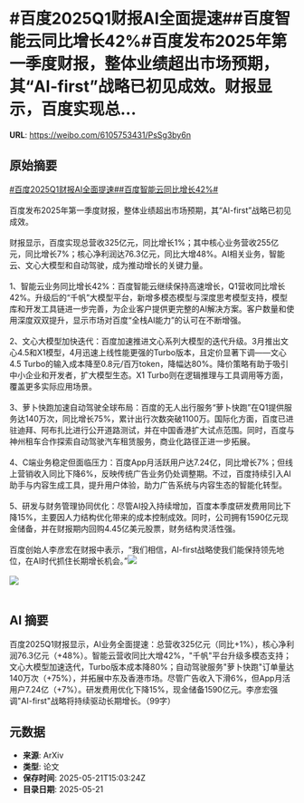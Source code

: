 # #百度2025Q1财报AI全面提速##百度智能云同比增长42%#百度发布2025年第一季度财报，整体业绩超出市场预期，其“AI-first”战略已初见成效。财报显示，百度实现总...

**URL**: https://weibo.com/6105753431/PsSg3by6n

## 原始摘要

<a href="https://m.weibo.cn/search?containerid=231522type%3D1%26t%3D10%26q%3D%23%E7%99%BE%E5%BA%A62025Q1%E8%B4%A2%E6%8A%A5AI%E5%85%A8%E9%9D%A2%E6%8F%90%E9%80%9F%23&amp;extparam=%23%E7%99%BE%E5%BA%A62025Q1%E8%B4%A2%E6%8A%A5AI%E5%85%A8%E9%9D%A2%E6%8F%90%E9%80%9F%23" data-hide=""><span class="surl-text">#百度2025Q1财报AI全面提速#</span></a><a href="https://m.weibo.cn/search?containerid=231522type%3D1%26t%3D10%26q%3D%23%E7%99%BE%E5%BA%A6%E6%99%BA%E8%83%BD%E4%BA%91%E5%90%8C%E6%AF%94%E5%A2%9E%E9%95%BF42%25%23&amp;extparam=%23%E7%99%BE%E5%BA%A6%E6%99%BA%E8%83%BD%E4%BA%91%E5%90%8C%E6%AF%94%E5%A2%9E%E9%95%BF42%25%23" data-hide=""><span class="surl-text">#百度智能云同比增长42%#</span></a><br><br>百度发布2025年第一季度财报，整体业绩超出市场预期，其“AI-first”战略已初见成效。<br><br>财报显示，百度实现总营收325亿元，同比增长1%；其中核心业务营收255亿元，同比增长7%；核心净利润达76.3亿元，同比大增48%。AI相关业务，智能云、文心大模型和自动驾驶，成为推动增长的关键力量。<br><br>1、智能云业务同比增长42%：百度智能云继续保持高速增长，Q1营收同比增长42%。升级后的“千帆”大模型平台，新增多模态模型与深度思考模型支持，模型库和开发工具链进一步完善，为企业客户提供更完整的AI解决方案。客户数量和使用深度双双提升，显示市场对百度“全栈AI能力”的认可在不断增强。<br><br>2、文心大模型加快迭代：百度加速推进文心系列大模型的迭代升级。3月推出文心4.5和X1模型，4月迅速上线性能更强的Turbo版本，且定价显著下调——文心4.5 Turbo的输入成本降至0.8元/百万token，降幅达80%。降价策略有助于吸引中小企业和开发者，扩大模型生态。X1 Turbo则在逻辑推理与工具调用等方面，覆盖更多实际应用场景。<br><br>3、萝卜快跑加速自动驾驶全球布局：百度的无人出行服务“萝卜快跑”在Q1提供服务达140万次，同比增长75%，累计出行次数突破1100万。国际化方面，百度已进驻迪拜、阿布扎比进行公开道路测试，并在中国香港扩大试点范围。同时，百度与神州租车合作探索自动驾驶汽车租赁服务，商业化路径正进一步拓展。<br><br>4、C端业务稳定但面临压力：百度App月活跃用户达7.24亿，同比增长7%；但线上营销收入同比下降6%，反映传统广告业务仍处调整期。不过，百度持续引入AI助手与内容生成工具，提升用户体验，助力广告系统与内容生态的智能化转型。<br><br>5、研发与财务管理协同优化：尽管AI投入持续增加，百度本季度研发费用同比下降15%，主要因人力结构优化带来的成本控制成效。同时，公司拥有1590亿元现金储备，并在财报期内回购4.45亿美元股票，财务结构灵活性强。<br><br>百度创始人李彦宏在财报中表示，“我们相信，AI-first战略使我们能保持领先地位，在AI时代抓住长期增长机会。”<img style="" src="https://tvax4.sinaimg.cn/large/006Fd7o3ly1i1nblvendmj30zk0nq1kx.jpg" referrerpolicy="no-referrer"><br><br><img style="" src="https://tvax2.sinaimg.cn/large/006Fd7o3ly1i1nble937oj30lr0h3k95.jpg" referrerpolicy="no-referrer"><br><br>

## AI 摘要

百度2025Q1财报显示，AI业务全面提速：总营收325亿元（同比+1%），核心净利润76.3亿元（+48%）。智能云营收同比大增42%，"千帆"平台升级多模态支持；文心大模型加速迭代，Turbo版本成本降80%；自动驾驶服务"萝卜快跑"订单量达140万次（+75%），并拓展中东及香港市场。尽管广告收入下滑6%，但App月活用户7.24亿（+7%）。研发费用优化下降15%，现金储备1590亿元。李彦宏强调"AI-first"战略将持续驱动长期增长。（99字）

## 元数据

- **来源**: ArXiv
- **类型**: 论文
- **保存时间**: 2025-05-21T15:03:24Z
- **目录日期**: 2025-05-21
